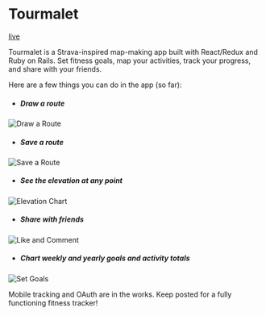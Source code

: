 # Tourmalet

[live](http://tourmalet.herokuapp.com/)

Tourmalet is a Strava-inspired map-making app built with React/Redux and Ruby on Rails. Set fitness goals, map your activities, track your progress, and share with your friends.

Here are a few things you can do in the app (so far):

* ##### Draw a route

![Draw a Route](https://media.giphy.com/media/8qoARssAjXEXNM9q73/giphy.gif)

* ##### Save a route

![Save a Route](https://media.giphy.com/media/TFyGom4zRFOgXFHCD3/giphy.gif)

* ##### See the elevation at any point

![Elevation Chart](https://media.giphy.com/media/3oeLahBaMpXyq2tUuj/giphy.gif)

* ##### Share with friends

![Like and Comment](https://media.giphy.com/media/2vq9rcCn7fCgSyGttR/giphy.gif)

* ##### Chart weekly and yearly goals and activity totals

![Set Goals](https://media.giphy.com/media/QmEUZbJk31ImftYOcX/giphy.gif)

Mobile tracking and OAuth are in the works. Keep posted for a fully functioning fitness tracker!
